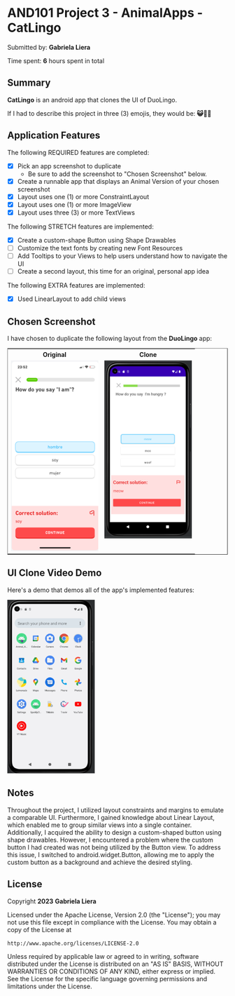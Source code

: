 # AND101 Project 3 - AnimalApps - CatLingo

Submitted by: **Gabriela Liera**

Time spent: **6** hours spent in total

## Summary

**CatLingo** is an android app that clones the UI of DuoLingo.  

If I had to describe this project in three (3) emojis, they would be: **😺👀💡**

## Application Features

The following REQUIRED features are completed:

- [x] Pick an app screenshot to duplicate
  - Be sure to add the screenshot to "Chosen Screenshot" below.
- [x] Create a runnable app that displays an Animal Version of your chosen screenshot
- [x] Layout uses one (1) or more ConstraintLayout
- [x] Layout uses one (1) or more ImageView
- [x] Layout uses three (3) or more TextViews

The following STRETCH features are implemented:

- [x] Create a custom-shape Button using Shape Drawables
- [ ] Customize the text fonts by creating new Font Resources
- [ ] Add Tooltips to your Views to help users understand how to navigate the UI
- [ ] Create a second layout, this time for an original, personal app idea

The following EXTRA features are implemented:

- [x] Used LinearLayout to add child views

## Chosen Screenshot

I have chosen to duplicate the following layout from the **DuoLingo** app:
<table border="1">
 <tr>
  <th style='border:none;'>Original</th>
  <th style='border:none;'>Clone</th>
 </tr>
  <tr>
   <td valign="top" style='border:none;'><img src='https://github.com/gabrielaliera/Animal_App-CatLingo_UI_Answer_Page/blob/master/duoLingo_UI.png' title='Chosen Screenshot' width='200' heigth="400" alt='Chosen Screenshot' /></td>
   <td valign="top" style='border:none;'><img src='https://github.com/gabrielaliera/Animal_App-CatLingo_UI_Answer_Page/blob/master/catLingo_UI.PNG' title='CatLingo UI CLone' width='200' heigth="400" alt='CatLingo UI Clone' /></td>
   </tr>
  </table>

## UI Clone Video Demo

Here's a demo that demos all of the app's implemented features:

<img src='https://github.com/gabrielaliera/Animal_App-CatLingo_UI_Answer_Page/blob/master/clone.gif' title='CatLingo UI CLone' width='200' heigth="400" alt='CatLingo UI Clone' />

## Notes

Throughout the project, I utilized layout constraints and margins to emulate a comparable UI. Furthermore, I gained knowledge about Linear Layout, which enabled me to group similar views into a single container. Additionally, I acquired the ability to design a custom-shaped button using shape drawables. However, I encountered a problem where the custom button I had created was not being utilized by the Button view. To address this issue, I switched to android.widget.Button, allowing me to apply the custom button as a background and achieve the desired styling.

## License

Copyright **2023** **Gabriela Liera**

Licensed under the Apache License, Version 2.0 (the "License");
you may not use this file except in compliance with the License.
You may obtain a copy of the License at

    http://www.apache.org/licenses/LICENSE-2.0

Unless required by applicable law or agreed to in writing, software
distributed under the License is distributed on an "AS IS" BASIS,
WITHOUT WARRANTIES OR CONDITIONS OF ANY KIND, either express or implied.
See the License for the specific language governing permissions and
limitations under the License.
